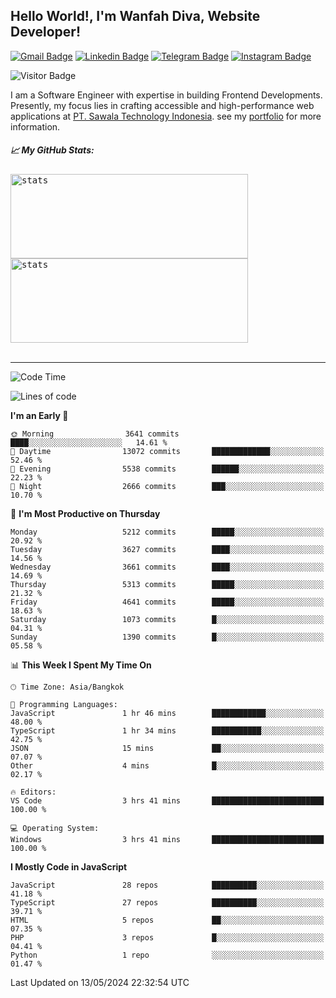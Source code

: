 ## Hello World!, I'm Wanfah Diva, Website Developer!

[![Gmail Badge](https://img.shields.io/badge/-Gmail-white?style=plastic&logo=Gmail&link=mailto:aditputrafirmansyah@gmail.com)](mailto:wanfahdivaa@gmail.com)
[![Linkedin Badge](https://img.shields.io/badge/-LinkedIn-blue?style=plastic&logo=Linkedin&link=https://www.linkedin.com/in/aditputrafirmansyah/)](https://www.linkedin.com/in/wanfahdiva/)
[![Telegram Badge](https://img.shields.io/badge/-Telegram-blue?style=plastic&logo=telegram&link=https://t.me/Adithya_13)](https://t.me/wanfahdiva)
[![Instagram Badge](https://img.shields.io/badge/-Instagram-white?style=plastic&logo=instagram&link=https://www.instagram.com/adithya_firmansyahputra/)](https://www.instagram.com/wnfhdva/)

![Visitor Badge](https://visitor-badge.laobi.icu/badge?page_id=wanfahdiva.wanfahdiva)

<p>
I am a Software Engineer with expertise in building Frontend Developments.
Presently, my focus lies in crafting accessible and high-performance web applications at  <a href="https://sawala/tech" target="_blank">PT. Sawala Technology Indonesia</a>. see my <a href="https://wanfahdiva.me" target="_blank">portfolio</a> for more information.
</p>

<h5 align="left">
  
📈 **My GitHub Stats:**

</h5>

<div align="left">
<kbd>
    <img height="135em" width="380em" alt="stats" src="https://github-readme-streak-stats.herokuapp.com?user=wanfahdiva&theme=tokyonight_duo&hide_border=true&dates=27DDC9" />
</kbd>
<kbd>
    <img height="135em" width="380em" alt="stats" src="https://github-readme-activity-graph.vercel.app/graph?username=wanfahdiva&theme=react&hide_title=true"></kbd>
</div>

<br />

---

<!--START_SECTION:waka-->
![Code Time](http://img.shields.io/badge/Code%20Time-559%20hrs%2021%20mins-blue)

![Lines of code](https://img.shields.io/badge/From%20Hello%20World%20I%27ve%20Written-18.1%20million%20lines%20of%20code-blue)

**I'm an Early 🐤** 

```text
🌞 Morning                3641 commits        ████░░░░░░░░░░░░░░░░░░░░░   14.61 % 
🌆 Daytime                13072 commits       █████████████░░░░░░░░░░░░   52.46 % 
🌃 Evening                5538 commits        ██████░░░░░░░░░░░░░░░░░░░   22.23 % 
🌙 Night                  2666 commits        ███░░░░░░░░░░░░░░░░░░░░░░   10.70 % 
```
📅 **I'm Most Productive on Thursday** 

```text
Monday                   5212 commits        █████░░░░░░░░░░░░░░░░░░░░   20.92 % 
Tuesday                  3627 commits        ████░░░░░░░░░░░░░░░░░░░░░   14.56 % 
Wednesday                3661 commits        ████░░░░░░░░░░░░░░░░░░░░░   14.69 % 
Thursday                 5313 commits        █████░░░░░░░░░░░░░░░░░░░░   21.32 % 
Friday                   4641 commits        █████░░░░░░░░░░░░░░░░░░░░   18.63 % 
Saturday                 1073 commits        █░░░░░░░░░░░░░░░░░░░░░░░░   04.31 % 
Sunday                   1390 commits        █░░░░░░░░░░░░░░░░░░░░░░░░   05.58 % 
```


📊 **This Week I Spent My Time On** 

```text
🕑︎ Time Zone: Asia/Bangkok

💬 Programming Languages: 
JavaScript               1 hr 46 mins        ████████████░░░░░░░░░░░░░   48.00 % 
TypeScript               1 hr 34 mins        ███████████░░░░░░░░░░░░░░   42.75 % 
JSON                     15 mins             ██░░░░░░░░░░░░░░░░░░░░░░░   07.07 % 
Other                    4 mins              █░░░░░░░░░░░░░░░░░░░░░░░░   02.17 % 

🔥 Editors: 
VS Code                  3 hrs 41 mins       █████████████████████████   100.00 % 

💻 Operating System: 
Windows                  3 hrs 41 mins       █████████████████████████   100.00 % 
```

**I Mostly Code in JavaScript** 

```text
JavaScript               28 repos            ██████████░░░░░░░░░░░░░░░   41.18 % 
TypeScript               27 repos            ██████████░░░░░░░░░░░░░░░   39.71 % 
HTML                     5 repos             ██░░░░░░░░░░░░░░░░░░░░░░░   07.35 % 
PHP                      3 repos             █░░░░░░░░░░░░░░░░░░░░░░░░   04.41 % 
Python                   1 repo              ░░░░░░░░░░░░░░░░░░░░░░░░░   01.47 % 
```




 Last Updated on 13/05/2024 22:32:54 UTC
<!--END_SECTION:waka-->
